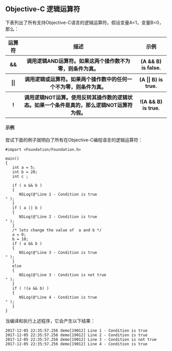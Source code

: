 ## Objective-C 逻辑运算符
下表列出了所有支持Objective-C语言的逻辑运算符。假设变量A=1，变量B=0，那么：
<table>
  <tr>
    <th>运算符</th>
    <th>描述</th>
    <th>示例</th>
  </tr>
  <tr>
    <th>&&</th>
    <th>调用逻辑AND运算符。如果这两个操作数不为零，则条件为真。</th>
    <th>(A && B) is false.</th>
  </tr>
  <tr>
    <th>||</th>
    <th>调用逻辑或运算符。如果两个操作数中的任何一个不为零，则条件为真。</th>
    <th>(A || B) is true.</th>
  </tr>
  <tr>
    <th>!</th>
    <th>调用逻辑NOT运算。使用反转其操作数的逻辑状态。如果一个条件是真的，那么逻辑NOT运算符为假。</th>
    <th>!(A && B) is true.</th>
  </tr>
</table>

#### 示例
尝试下面的例子就明白了所有在Objective-C编程语言的逻辑运算符：
```objc
#import <Foundation/Foundation.h>

main()
{
   int a = 5;
   int b = 20;
   int c ;

   if ( a && b )
   {
      NSLog(@"Line 1 - Condition is true
" );
   }
   if ( a || b )
   {
      NSLog(@"Line 2 - Condition is true
" );
   }
   /* lets change the value of  a and b */
   a = 0;
   b = 10;
   if ( a && b )
   {
      NSLog(@"Line 3 - Condition is true
" );
   }
   else
   {
      NSLog(@"Line 3 - Condition is not true
" );
   }
   if ( !(a && b) )
   {
      NSLog(@"Line 4 - Condition is true
" );
   }
}
```
当编译和执行上述程序，它会产生以下结果：
```
2017-12-05 22:35:57.256 demo[19012] Line 1 - Condition is true
2017-12-05 22:35:57.256 demo[19012] Line 2 - Condition is true
2017-12-05 22:35:57.256 demo[19012] Line 3 - Condition is not true
2017-12-05 22:35:57.256 demo[19012] Line 4 - Condition is true
```